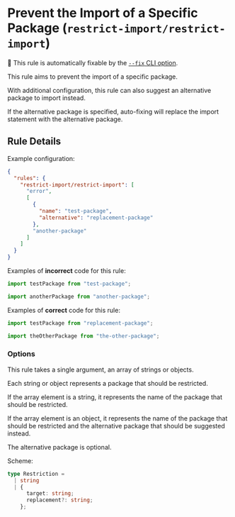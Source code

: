 # Prevent the Import of a Specific Package (`restrict-import/restrict-import`)

🔧 This rule is automatically fixable by the [`--fix` CLI option](https://eslint.org/docs/latest/user-guide/command-line-interface#--fix).

<!-- end auto-generated rule header -->

This rule aims to prevent the import of a specific package.

With additional configuration, this rule can also suggest an alternative package to import instead.

If the alternative package is specified, auto-fixing will replace the import statement with the alternative package.

## Rule Details

Example configuration:

```json
{
  "rules": {
    "restrict-import/restrict-import": [
      "error",
      [
        {
          "name": "test-package",
          "alternative": "replacement-package"
        },
        "another-package"
      ]
    ]
  }
}
```

Examples of **incorrect** code for this rule:

```js
import testPackage from "test-package";

import anotherPackage from "another-package";
```

Examples of **correct** code for this rule:

```js
import testPackage from "replacement-package";

import theOtherPackage from "the-other-package";
```

### Options

This rule takes a single argument, an array of strings or objects.

Each string or object represents a package that should be restricted.

If the array element is a string, it represents the name of the package that should be restricted.

If the array element is an object, it represents the name of the package that should be restricted and the alternative package that should be suggested instead.

The alternative package is optional.

Scheme:

```ts
type Restriction =
  | string
  | {
      target: string;
      replacement?: string;
    };
```
